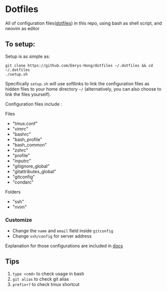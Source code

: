 # Dotfiles
All of configuration files([dotfiles](http://dotfiles.github.io/)) in this repo, using bash as shell script, and neovim as editor

## To setup:
Setup is as simple as:
```
git clone https://github.com/Emrys-Hong/dotfiles ~/.dotfiles && cd ~/.dotfiles
./setup.sh
```
Specifically `setup.sh` will use softlinks to link the configuration files as hidden files to your home directory `~/` (alternatively, you can also choose to link the files yourself).

Configuration files include :

Files
- "tmux.conf" 
- "vimrc" 
- "bashrc" 
- "bash_profile" 
- "bash_common" 
- "zshrc" 
- "profile" 
- "inputrc" 
- "gitignore_global" 
- "gitattributes_global" 
- "gitconfig" 
- "condarc"

Folders
- "ssh"
- "nvim"

### Customize
- Change the `name` and `email` field inside `gitconfig`
- Change `ssh/config` for server address

Explanation for those configurations are included in [docs](docs/libraries.md)

## Tips 
1. `type <cmd>` to check <command> usage in bash
2. `git alias` to check git alias
3. `prefix+?` to check tmux shortcut

